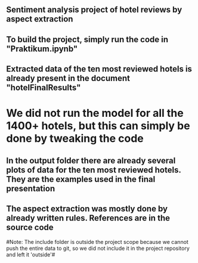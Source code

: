 ## Sentiment analysis project of hotel reviews by aspect extraction ##


## To build the project, simply run the code in "Praktikum.ipynb" ##


## Extracted data of the ten most reviewed hotels is already present in the document "hotelFinalResults" ##
   # We did not run the model for all the 1400+ hotels, but this can simply be done by tweaking the code  #
   
   
## In the output folder there are already several plots of data for the ten most reviewed hotels. They are the examples used in the final presentation ##


## The aspect extraction was mostly done by already written rules. References are in the source code ##


#Note: The include folder is outside the project scope because we cannot push the entire data to git, so we did not include it in the project repository and left it 'outside'#

